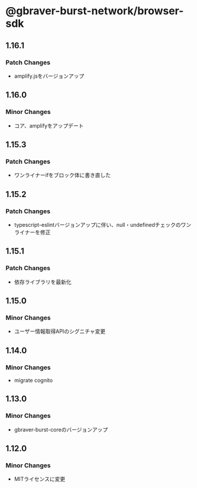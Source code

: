 # @gbraver-burst-network/browser-sdk

## 1.16.1

### Patch Changes

- amplify.jsをバージョンアップ

## 1.16.0

### Minor Changes

- コア、amplifyをアップデート

## 1.15.3

### Patch Changes

- ワンライナーifをブロック体に書き直した

## 1.15.2

### Patch Changes

- typescript-eslintバージョンアップに伴い、null・undefinedチェックのワンライナーを修正

## 1.15.1

### Patch Changes

- 依存ライブラリを最新化

## 1.15.0

### Minor Changes

- ユーザー情報取得APIのシグニチャ変更

## 1.14.0

### Minor Changes

- migrate cognito

## 1.13.0

### Minor Changes

- gbraver-burst-coreのバージョンアップ

## 1.12.0

### Minor Changes

- MITライセンスに変更
